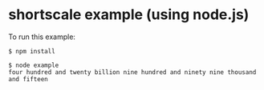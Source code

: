 # shortscale example (using node.js)

To run this example:

```
$ npm install
```

```
$ node example
four hundred and twenty billion nine hundred and ninety nine thousand and fifteen
```